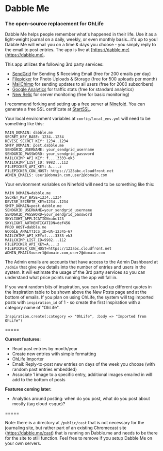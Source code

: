 # Dabble Me
### The open-source replacement for OhLife

Dabble Me helps people remember what's happened in their life. Use it as a light-weight journal on a daily, weekly, or even monthly basis...it's up to you! Dabble Me will email you on a time & days you choose - you simply reply to the email to post entries. The app is live at [https://dabble.me](https://dabble.me).

This app utilizes the following 3rd party services:

* [SendGrid](http://sendgrid.com) for Sending & Receiving Email (free for 200 emails per day)
* [Filepicker](http://filepicker.io) for Photo Uploads & Storage (free for 500 uploads per month)
* [MailChimp](http://mailchimp.com) for sending updates to all users (free for 2000 subscribers)
* [Google Analytics](http://google.com/analytics) for traffic stats (free for standard analytics)
* [New Relic](http://newrelic.com) for server monitoring (free for basic monitoring)

I recommend forking and setting up a free server at [Ninefold](https://ninefold.com/). You can generate a free SSL certificate at [StartSSL](https://www.startssl.com/).

Your local environment variables at ```config/local_env.yml``` will need to be something like this:

```
MAIN_DOMAIN: dabble.me
SECRET_KEY_BASE: 1234..1234
DEVISE_SECRET_KEY: 1234..1234
SMTP_DOMAIN: post.dabble.me
SENDGRID_USERNAME: your_sendgrid_username
SENDGRID_PASSWORD: your_sendgrid_password
MAILCHIMP_API_KEY: f....3333-ek3
MAILCHIMP_LIST_ID: 9982...112
FILEPICKER_API_KEY: A....z
FILEPICKER_CDN_HOST: https://123abc.cloudfront.net
ADMIN_EMAILS: user1@domain.com,user2@domain.com
```

Your environment variables on Ninefold will need to be something like this:

```
MAIN_DOMAIN=dabble.me
SECRET_KEY_BASE=1234..1234
DEVISE_SECRETE_KEY=1234..1234
SMTP_DOMAIN=post.dabble.me
SENDGRID_USERNAME=your_sendgrid_username
SENDGRID_PASSWORD=your_sendgrid_password
SKYLIGHT_APPLICATION=abc123
SKYLIGHT_AUTHENTICATION=def456
PROD_HOST=dabble.me
GOOGLE_ANALYTICS_ID=UA-12345-67
MAILCHIMP_API_KEY=f....3333-ek3
MAILCHIMP_LIST_ID=9982...112
FILEPICKER_API_KEY=A....z
FILEPICKER_CDN_HOST=https://123abc.cloudfront.net
ADMIN_EMAILS=user1@domain.com,user2@domain.com
```

The Admin emails are accounts that have access to the Admin Dashboard at ```/admin``` that give you details into the number of entries and users in the system. It will estimate the usage of the 3rd party services so you can understand what price points running the app will fall in.

If you want random bits of inspiration, you can load up different quotes in the Inspiration table to be shown above the New Posts page and at the bottom of emails. If you plan on using OhLife, the system will tag imported posts with ```inspiration_id``` of 1 - so create the first Inspiration with a category name of "OhLife".

```
Inspiration.create(:category => "OhLife", :body => "Imported from OhLife")
```

=====

**Current features:**

* Read past entries by month/year
* Create new entries with simple formatting
* OhLife Importer
* Email: Reply-to-post new entries on days of the week you choose (with random past entries embedded)
* Associate 1 image to a specific entry, additional images emailed in will add to the bottom of posts

**Features coming later:**

* Analytics around posting: when do you post, what do you post about mostly (tag cloud-esque)?

=====

Note: there is a directory at ```/public/cast``` that is not necessary for the journaling site, but rather part of an existing Chromecast site (https://dabble.me/cast) that is running on Dabble.me and needs to be there for the site to still function. Feel free to remove if you setup Dabble Me on your own servers.
